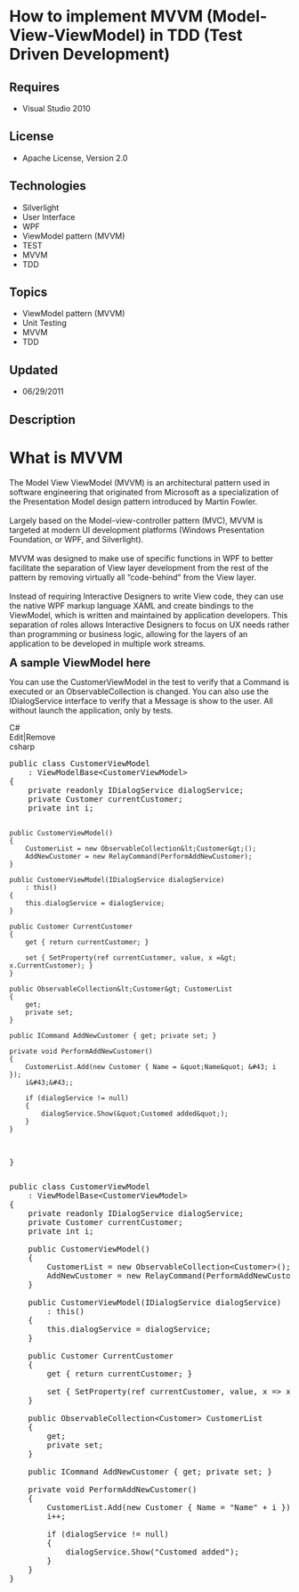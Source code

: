 # How to implement MVVM (Model-View-ViewModel) in TDD (Test Driven Development)
## Requires
- Visual Studio 2010
## License
- Apache License, Version 2.0
## Technologies
- Silverlight
- User Interface
- WPF
- ViewModel pattern (MVVM)
- TEST
- MVVM
- TDD
## Topics
- ViewModel pattern (MVVM)
- Unit Testing
- MVVM
- TDD
## Updated
- 06/29/2011
## Description

<h1>What is MVVM</h1>
<p>The Model View ViewModel (MVVM) is an architectural pattern used in software engineering that originated from Microsoft as a specialization of the Presentation Model design pattern introduced by Martin Fowler.<br>
<br>
Largely based on the Model-view-controller pattern (MVC), MVVM is targeted at modern UI development platforms (Windows Presentation Foundation, or WPF, and Silverlight).<br>
<br>
MVVM was designed to make use of specific functions in WPF to better facilitate the separation of View layer development from the rest of the pattern by removing virtually all &ldquo;code-behind&rdquo; from the View layer.<br>
<br>
Instead of requiring Interactive Designers to write View code, they can use the native WPF markup language XAML and create bindings to the ViewModel, which is written and maintained by application developers. This separation of roles allows Interactive Designers
 to focus on UX needs rather than programming or business logic, allowing for the layers of an application to be developed in multiple work streams.</p>
<p><span style="font-size:20px; font-weight:bold">A sample ViewModel here</span></p>
<p>You can use the CustomerViewModel in the test to verify that a Command is executed or an ObservableCollection is changed. You can also use the IDialogService interface to verify that a Message is show to the user. All without launch the application, only
 by tests.</p>
<div class="scriptcode">
<div class="pluginEditHolder" pluginCommand="mceScriptCode">
<div class="title"><span>C#</span></div>
<div class="pluginLinkHolder"><span class="pluginEditHolderLink">Edit</span>|<span class="pluginRemoveHolderLink">Remove</span></div>
<span class="hidden">csharp</span>
<pre class="hidden">public class CustomerViewModel
	: ViewModelBase&lt;CustomerViewModel&gt;
{
	private readonly IDialogService dialogService;
	private Customer currentCustomer;
	private int i;

	public CustomerViewModel()
	{
		CustomerList = new ObservableCollection&lt;Customer&gt;();
		AddNewCustomer = new RelayCommand(PerformAddNewCustomer);
	}

	public CustomerViewModel(IDialogService dialogService)
		: this()
	{
		this.dialogService = dialogService;
	}

	public Customer CurrentCustomer
	{
		get { return currentCustomer; }

		set { SetProperty(ref currentCustomer, value, x =&gt; x.CurrentCustomer); }
	}

	public ObservableCollection&lt;Customer&gt; CustomerList
	{
		get;
		private set;
	}

	public ICommand AddNewCustomer { get; private set; }

	private void PerformAddNewCustomer()
	{
		CustomerList.Add(new Customer { Name = &quot;Name&quot; &#43; i });
		i&#43;&#43;;

		if (dialogService != null)
		{
			dialogService.Show(&quot;Customed added&quot;);
		}
	}
}</pre>
<div class="preview">
<pre class="csharp"><span class="cs__keyword">public</span>&nbsp;<span class="cs__keyword">class</span>&nbsp;CustomerViewModel&nbsp;
&nbsp;&nbsp;&nbsp;&nbsp;:&nbsp;ViewModelBase&lt;CustomerViewModel&gt;&nbsp;
{&nbsp;
&nbsp;&nbsp;&nbsp;&nbsp;<span class="cs__keyword">private</span>&nbsp;<span class="cs__keyword">readonly</span>&nbsp;IDialogService&nbsp;dialogService;&nbsp;
&nbsp;&nbsp;&nbsp;&nbsp;<span class="cs__keyword">private</span>&nbsp;Customer&nbsp;currentCustomer;&nbsp;
&nbsp;&nbsp;&nbsp;&nbsp;<span class="cs__keyword">private</span>&nbsp;<span class="cs__keyword">int</span>&nbsp;i;&nbsp;
&nbsp;
&nbsp;&nbsp;&nbsp;&nbsp;<span class="cs__keyword">public</span>&nbsp;CustomerViewModel()&nbsp;
&nbsp;&nbsp;&nbsp;&nbsp;{&nbsp;
&nbsp;&nbsp;&nbsp;&nbsp;&nbsp;&nbsp;&nbsp;&nbsp;CustomerList&nbsp;=&nbsp;<span class="cs__keyword">new</span>&nbsp;ObservableCollection&lt;Customer&gt;();&nbsp;
&nbsp;&nbsp;&nbsp;&nbsp;&nbsp;&nbsp;&nbsp;&nbsp;AddNewCustomer&nbsp;=&nbsp;<span class="cs__keyword">new</span>&nbsp;RelayCommand(PerformAddNewCustomer);&nbsp;
&nbsp;&nbsp;&nbsp;&nbsp;}&nbsp;
&nbsp;
&nbsp;&nbsp;&nbsp;&nbsp;<span class="cs__keyword">public</span>&nbsp;CustomerViewModel(IDialogService&nbsp;dialogService)&nbsp;
&nbsp;&nbsp;&nbsp;&nbsp;&nbsp;&nbsp;&nbsp;&nbsp;:&nbsp;<span class="cs__keyword">this</span>()&nbsp;
&nbsp;&nbsp;&nbsp;&nbsp;{&nbsp;
&nbsp;&nbsp;&nbsp;&nbsp;&nbsp;&nbsp;&nbsp;&nbsp;<span class="cs__keyword">this</span>.dialogService&nbsp;=&nbsp;dialogService;&nbsp;
&nbsp;&nbsp;&nbsp;&nbsp;}&nbsp;
&nbsp;
&nbsp;&nbsp;&nbsp;&nbsp;<span class="cs__keyword">public</span>&nbsp;Customer&nbsp;CurrentCustomer&nbsp;
&nbsp;&nbsp;&nbsp;&nbsp;{&nbsp;
&nbsp;&nbsp;&nbsp;&nbsp;&nbsp;&nbsp;&nbsp;&nbsp;<span class="cs__keyword">get</span>&nbsp;{&nbsp;<span class="cs__keyword">return</span>&nbsp;currentCustomer;&nbsp;}&nbsp;
&nbsp;
&nbsp;&nbsp;&nbsp;&nbsp;&nbsp;&nbsp;&nbsp;&nbsp;<span class="cs__keyword">set</span>&nbsp;{&nbsp;SetProperty(<span class="cs__keyword">ref</span>&nbsp;currentCustomer,&nbsp;<span class="cs__keyword">value</span>,&nbsp;x&nbsp;=&gt;&nbsp;x.CurrentCustomer);&nbsp;}&nbsp;
&nbsp;&nbsp;&nbsp;&nbsp;}&nbsp;
&nbsp;
&nbsp;&nbsp;&nbsp;&nbsp;<span class="cs__keyword">public</span>&nbsp;ObservableCollection&lt;Customer&gt;&nbsp;CustomerList&nbsp;
&nbsp;&nbsp;&nbsp;&nbsp;{&nbsp;
&nbsp;&nbsp;&nbsp;&nbsp;&nbsp;&nbsp;&nbsp;&nbsp;<span class="cs__keyword">get</span>;&nbsp;
&nbsp;&nbsp;&nbsp;&nbsp;&nbsp;&nbsp;&nbsp;&nbsp;<span class="cs__keyword">private</span>&nbsp;<span class="cs__keyword">set</span>;&nbsp;
&nbsp;&nbsp;&nbsp;&nbsp;}&nbsp;
&nbsp;
&nbsp;&nbsp;&nbsp;&nbsp;<span class="cs__keyword">public</span>&nbsp;ICommand&nbsp;AddNewCustomer&nbsp;{&nbsp;<span class="cs__keyword">get</span>;&nbsp;<span class="cs__keyword">private</span>&nbsp;<span class="cs__keyword">set</span>;&nbsp;}&nbsp;
&nbsp;
&nbsp;&nbsp;&nbsp;&nbsp;<span class="cs__keyword">private</span>&nbsp;<span class="cs__keyword">void</span>&nbsp;PerformAddNewCustomer()&nbsp;
&nbsp;&nbsp;&nbsp;&nbsp;{&nbsp;
&nbsp;&nbsp;&nbsp;&nbsp;&nbsp;&nbsp;&nbsp;&nbsp;CustomerList.Add(<span class="cs__keyword">new</span>&nbsp;Customer&nbsp;{&nbsp;Name&nbsp;=&nbsp;<span class="cs__string">&quot;Name&quot;</span>&nbsp;&#43;&nbsp;i&nbsp;});&nbsp;
&nbsp;&nbsp;&nbsp;&nbsp;&nbsp;&nbsp;&nbsp;&nbsp;i&#43;&#43;;&nbsp;
&nbsp;
&nbsp;&nbsp;&nbsp;&nbsp;&nbsp;&nbsp;&nbsp;&nbsp;<span class="cs__keyword">if</span>&nbsp;(dialogService&nbsp;!=&nbsp;<span class="cs__keyword">null</span>)&nbsp;
&nbsp;&nbsp;&nbsp;&nbsp;&nbsp;&nbsp;&nbsp;&nbsp;{&nbsp;
&nbsp;&nbsp;&nbsp;&nbsp;&nbsp;&nbsp;&nbsp;&nbsp;&nbsp;&nbsp;&nbsp;&nbsp;dialogService.Show(<span class="cs__string">&quot;Customed&nbsp;added&quot;</span>);&nbsp;
&nbsp;&nbsp;&nbsp;&nbsp;&nbsp;&nbsp;&nbsp;&nbsp;}&nbsp;
&nbsp;&nbsp;&nbsp;&nbsp;}&nbsp;
}</pre>
</div>
</div>
</div>
